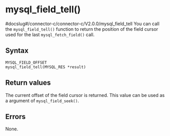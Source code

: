 mysql_field_tell()
=======================================
#docslug#/connector-c/connector-c/V2.0.0/mysql_field_tell
You can call the `mysql_field_tell()` function to return the position of the field cursor used for the last `mysql_fetch_field()` call.

Syntax
---------------------------

```unknow
MYSQL_FIELD_OFFSET
mysql_field_tell(MYSQL_RES *result)
```



Return values
----------------------------------

The current offset of the field cursor is returned. This value can be used as a argument of `mysql_field_seek()`.

Errors
---------------------------

None.
